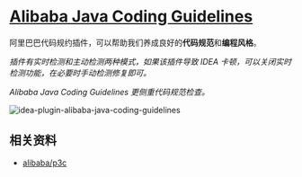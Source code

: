 # [Alibaba Java Coding Guidelines](https://plugins.jetbrains.com/plugin/10046-alibaba-java-coding-guidelines) 

阿里巴巴代码规约插件，可以帮助我们养成良好的**代码规范**和**编程风格**。

*插件有实时检测和主动检测两种模式，如果该插件导致 IDEA 卡顿，可以关闭实时检测功能，在必要时手动检测修复即可。*

*Alibaba Java Coding Guidelines 更侧重代码规范检查。*

![idea-plugin-alibaba-java-coding-guidelines](https://rmt.ladydaily.com/fetch/seven/storage/image-20210731135811259.png)

## 相关资料
- [alibaba/p3c](https://github.com/alibaba/p3c)